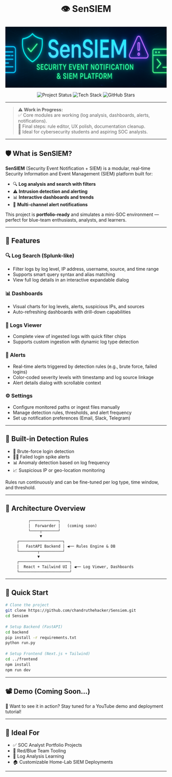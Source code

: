 <h1 align="center">

  <strong><b>👁 SenSIEM</b></strong>
</h1>


  <img src="https://raw.githubusercontent.com/chandruthehacker/Sensiem/main/frontend/src/assets/SenSIEM.png" alt="SenSIEM Logo" align="center"/>
<p align="center">
  <img src="https://img.shields.io/badge/Project%20Status-80%25%20Complete-yellow?style=flat-square" alt="Project Status" />
  <img src="https://img.shields.io/badge/Tech-FastAPI%20%7C%20React-blue?style=flat-square" alt="Tech Stack" />
  <img src="https://img.shields.io/github/stars/chandruthehacker/sensiem?style=social" alt="GitHub Stars" />
</p>

---

> ⚠️ **Work in Progress:**  
> ✅ Core modules are working (log analysis, dashboards, alerts, notifications).  
> 🧠 Final steps: rule editor, UX polish, documentation cleanup.  
> 🎯 Ideal for cybersecurity students and aspiring SOC analysts.

---

## 🛡️ What is SenSIEM?

**SenSIEM** (Security Event Notification + SIEM) is a modular, real-time Security Information and Event Management (SIEM) platform built for:

- 🔍 **Log analysis and search with filters**
- ⚠️ **Intrusion detection and alerting**
- 📊 **Interactive dashboards and trends**
- 💬 **Multi-channel alert notifications**

This project is **portfolio-ready** and simulates a mini-SOC environment — perfect for blue-team enthusiasts, analysts, and learners.

---

## 🚀 Features

### 🔍 Log Search (Splunk-like)
- Filter logs by log level, IP address, username, source, and time range
- Supports smart query syntax and alias matching
- View full log details in an interactive expandable dialog

### 📊 Dashboards
- Visual charts for log levels, alerts, suspicious IPs, and sources
- Auto-refreshing dashboards with drill-down capabilities

### 📁 Logs Viewer
- Complete view of ingested logs with quick filter chips
- Supports custom ingestion with dynamic log type detection

### 🚨 Alerts
- Real-time alerts triggered by detection rules (e.g., brute force, failed logins)
- Color-coded severity levels with timestamp and log source linkage
- Alert details dialog with scrollable context

### ⚙️ Settings
- Configure monitored paths or ingest files manually
- Manage detection rules, thresholds, and alert frequency
- Set up notification preferences (Email, Slack, Telegram)

---

## 🧠 Built-in Detection Rules

- 🔐 Brute-force login detection
- 🧑‍💻 Failed login spike alerts
- 📊 Anomaly detection based on log frequency
- 📈 Suspicious IP or geo-location monitoring

Rules run continuously and can be fine-tuned per log type, time window, and threshold.

---

## 🧱 Architecture Overview

```plaintext
          ┌────────────┐
          │  Forwarder │   (coming soon)
          └────┬───────┘
               ▼
     ┌───────────────────┐
     │   FastAPI Backend │ ◀── Rules Engine & DB
     └────────┬──────────┘
              ▼
     ┌──────────────────────┐
     │  React + Tailwind UI │ ◀── Log Viewer, Dashboards
     └──────────────────────┘
```

---

## 🚀 Quick Start

```bash
# Clone the project
git clone https://github.com/chandruthehacker/Sensiem.git
cd Sensiem

# Setup Backend (FastAPI)
cd backend
pip install -r requirements.txt
python run.py

# Setup Frontend (Next.js + Tailwind)
cd ../frontend
npm install
npm run dev
```

---

## 📽️ Demo (Coming Soon...)

🎥 Want to see it in action? Stay tuned for a YouTube demo and deployment tutorial!

---

## 🧠 Ideal For

- ✅ SOC Analyst Portfolio Projects  
- 🔐 Red/Blue Team Tooling  
- 📝 Log Analysis Learning  
- 🏠 Customizable Home-Lab SIEM Deployments

---
